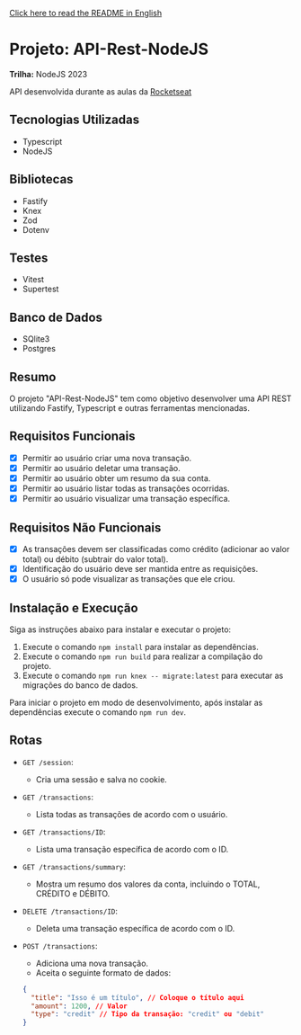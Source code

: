 <!-- Português -->

[Click here to read the README in English](README_en.md)

# Projeto: API-Rest-NodeJS

**Trilha:** NodeJS 2023

API desenvolvida durante as aulas da [Rocketseat](https://www.rocketseat.com.br)

## Tecnologias Utilizadas

- Typescript
- NodeJS

## Bibliotecas

- Fastify
- Knex
- Zod
- Dotenv

## Testes

- Vitest
- Supertest

## Banco de Dados

- SQlite3
- Postgres

## Resumo

O projeto "API-Rest-NodeJS" tem como objetivo desenvolver uma API REST utilizando Fastify, Typescript e outras ferramentas mencionadas.

## Requisitos Funcionais

- [x] Permitir ao usuário criar uma nova transação.
- [x] Permitir ao usuário deletar uma transação.
- [x] Permitir ao usuário obter um resumo da sua conta.
- [x] Permitir ao usuário listar todas as transações ocorridas.
- [x] Permitir ao usuário visualizar uma transação específica.

## Requisitos Não Funcionais

- [x] As transações devem ser classificadas como crédito (adicionar ao valor total) ou débito (subtrair do valor total).
- [x] Identificação do usuário deve ser mantida entre as requisições.
- [x] O usuário só pode visualizar as transações que ele criou.

## Instalação e Execução

Siga as instruções abaixo para instalar e executar o projeto:

1. Execute o comando `npm install` para instalar as dependências.
2. Execute o comando `npm run build` para realizar a compilação do projeto.
3. Execute o comando `npm run knex -- migrate:latest` para executar as migrações do banco de dados.

Para iniciar o projeto em modo de desenvolvimento, após instalar as dependências execute o comando `npm run dev`.

## Rotas

- `GET /session`:

  - Cria uma sessão e salva no cookie.

- `GET /transactions`:

  - Lista todas as transações de acordo com o usuário.

- `GET /transactions/ID`:

  - Lista uma transação específica de acordo com o ID.

- `GET /transactions/summary`:

  - Mostra um resumo dos valores da conta, incluindo o TOTAL, CRÉDITO e DÉBITO.

- `DELETE /transactions/ID`:

  - Deleta uma transação específica de acordo com o ID.

- `POST /transactions`:
  - Adiciona uma nova transação.
  - Aceita o seguinte formato de dados:
  ```json
  {
    "title": "Isso é um título", // Coloque o título aqui
    "amount": 1200, // Valor
    "type": "credit" // Tipo da transação: "credit" ou "debit"
  }
  ```
